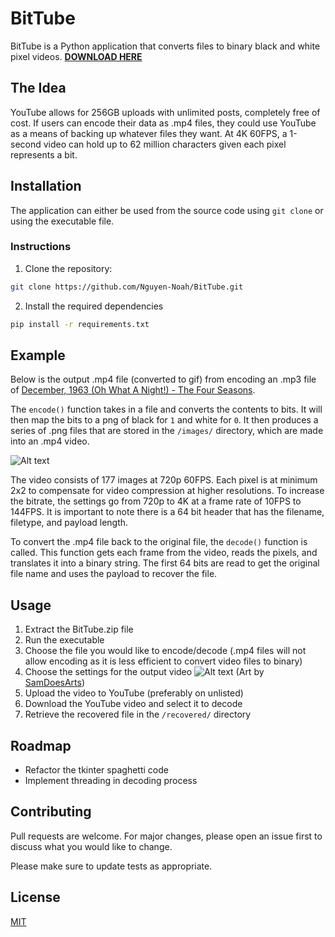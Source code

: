 # BitTube

BitTube is a Python application that converts files to binary black and white pixel videos. [**DOWNLOAD HERE**](https://github.com/Nguyen-Noah/BitTube/blob/main/BitTube.rar)

## The Idea

YouTube allows for 256GB uploads with unlimited posts, completely free of cost. If users can encode their data as .mp4 files, they could use YouTube as a means of backing up whatever files they want. At 4K 60FPS, a 1-second video can hold up to 62 million characters given each pixel represents a bit. 

## Installation

The application can either be used from the source code using ```git clone``` or using the executable file.

### Instructions

1. Clone the repository:

```bash
git clone https://github.com/Nguyen-Noah/BitTube.git
```

2. Install the required dependencies

```bash
pip install -r requirements.txt
```

## Example

Below is the output .mp4 file (converted to gif) from encoding an .mp3 file of [December, 1963 (Oh What A Night!) - The Four Seasons](https://www.youtube.com/watch?v=mTUhnIY3oRM).

The `encode()` function takes in a file and converts the contents to bits. It will then map the bits to a png of black for ```1``` and white for ```0```. It then produces a series of .png files that are stored in the ```/images/``` directory, which are made into an .mp4 video.

![Alt text](https://github.com/Nguyen-Noah/BitTube/blob/main/example.gif)

The video consists of 177 images at 720p 60FPS. Each pixel is at minimum 2x2 to compensate for video compression at higher resolutions. To increase the bitrate, the settings go from 720p to 4K at a frame rate of 10FPS to 144FPS. It is important to note there is a 64 bit header that has the filename, filetype, and payload length.

To convert the .mp4 file back to the original file, the `decode()` function is called. This function gets each frame from the video, reads the pixels, and translates it into a binary string. The first 64 bits are read to get the original file name and uses the payload to recover the file.

## Usage

1. Extract the BitTube.zip file
2. Run the executable
3. Choose the file you would like to encode/decode (.mp4 files will not allow encoding as it is less efficient to convert video files to binary)
4. Choose the settings for the output video
![Alt text](https://github.com/Nguyen-Noah/BitTube/blob/main/image.png)
(Art by [SamDoesArts](https://www.youtube.com/@samdoesarts))
6. Upload the video to YouTube (preferably on unlisted)
7. Download the YouTube video and select it to decode
8. Retrieve the recovered file in the ```/recovered/``` directory

## Roadmap
- Refactor the tkinter spaghetti code
- Implement threading in decoding process

## Contributing

Pull requests are welcome. For major changes, please open an issue first
to discuss what you would like to change.

Please make sure to update tests as appropriate.

## License

[MIT](https://choosealicense.com/licenses/mit/)
